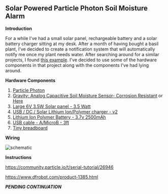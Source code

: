 Solar Powered Particle Photon Soil Moisture Alarm
---------------------------------------

**Introduction**

For a while I've had a small solar panel, rechargeable battery and a solar battery charger sitting at my desk. After a month of having bought a basil plant, I've decided to create a notification system that will automatically notify me once my plant needs water. After searching around for a similar projects, I found [this example](https://www.hackster.io/AlexWulff/annoying-soil-moisture-sensor-with-photon-and-ifttt-549222). I've decided to use some of the hardware components in that project along with the components I've had lying around.

**Hardware Components**

1. [Particle Photon](https://www.adafruit.com/product/2721)
2. [Gravity: Analog Capacitive Soil Moisture Sensor- Corrosion Resistant](http://a.co/cACKNFt) or [Here](https://www.dfrobot.com/product-1385.html)
3. [Large 6V 3.5W Solar panel - 3.5 Watt](https://www.adafruit.com/product/500)
4. [USB / DC / Solar Lithium Ion/Polymer charger - v2](https://www.adafruit.com/product/390)
5. [Lithium Ion Polymer Battery - 3.7v 2500mAh](https://www.adafruit.com/product/328)
6. [USB cable - A/MicroB - 3ft](https://www.adafruit.com/product/592)
7. [Tiny breadboard](https://www.adafruit.com/product/65)

**Wiring**

![schematic](https://github.com/machavezg9/RPi-Arduino-Projects/blob/master/Soil%20Moisture%20Sensor/images/schematic.png)

**Instructions**

https://community.particle.io/t/serial-tutorial/26946

https://www.dfrobot.com/product-1385.html

***PENDING CONTINUATION***
